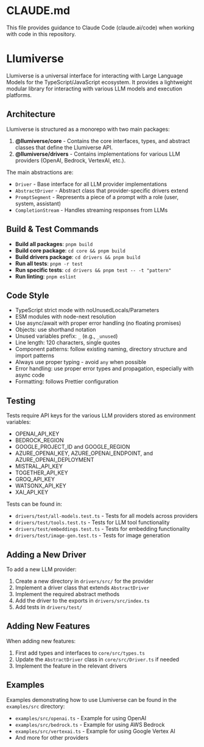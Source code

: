 # CLAUDE.md

This file provides guidance to Claude Code (claude.ai/code) when working with code in this repository.

# Llumiverse

Llumiverse is a universal interface for interacting with Large Language Models for the TypeScript/JavaScript ecosystem. It provides a lightweight modular library for interacting with various LLM models and execution platforms.

## Architecture

Llumiverse is structured as a monorepo with two main packages:

1. **@llumiverse/core** - Contains the core interfaces, types, and abstract classes that define the Llumiverse API.
2. **@llumiverse/drivers** - Contains implementations for various LLM providers (OpenAI, Bedrock, VertexAI, etc.).

The main abstractions are:
- `Driver` - Base interface for all LLM provider implementations
- `AbstractDriver` - Abstract class that provider-specific drivers extend
- `PromptSegment` - Represents a piece of a prompt with a role (user, system, assistant)
- `CompletionStream` - Handles streaming responses from LLMs

## Build & Test Commands

- **Build all packages**: `pnpm build`
- **Build core package**: `cd core && pnpm build`
- **Build drivers package**: `cd drivers && pnpm build`
- **Run all tests**: `pnpm -r test`
- **Run specific tests**: `cd drivers && pnpm test -- -t "pattern"`
- **Run linting**: `pnpm eslint`

## Code Style

- TypeScript strict mode with noUnusedLocals/Parameters
- ESM modules with node-next resolution
- Use async/await with proper error handling (no floating promises)
- Objects: use shorthand notation
- Unused variables prefix: `_` (e.g., `_unused`)
- Line length: 120 characters, single quotes
- Component patterns: follow existing naming, directory structure and import patterns
- Always use proper typing - avoid `any` when possible
- Error handling: use proper error types and propagation, especially with async code
- Formatting: follows Prettier configuration

## Testing

Tests require API keys for the various LLM providers stored as environment variables:
- OPENAI_API_KEY
- BEDROCK_REGION
- GOOGLE_PROJECT_ID and GOOGLE_REGION
- AZURE_OPENAI_KEY, AZURE_OPENAI_ENDPOINT, and AZURE_OPENAI_DEPLOYMENT
- MISTRAL_API_KEY
- TOGETHER_API_KEY
- GROQ_API_KEY
- WATSONX_API_KEY
- XAI_API_KEY

Tests can be found in:
- `drivers/test/all-models.test.ts` - Tests for all models across providers
- `drivers/test/tools.test.ts` - Tests for LLM tool functionality
- `drivers/test/embeddings.test.ts` - Tests for embedding functionality
- `drivers/test/image-gen.test.ts` - Tests for image generation

## Adding a New Driver

To add a new LLM provider:

1. Create a new directory in `drivers/src/` for the provider
2. Implement a driver class that extends `AbstractDriver`
3. Implement the required abstract methods
4. Add the driver to the exports in `drivers/src/index.ts`
5. Add tests in `drivers/test/`

## Adding New Features

When adding new features:
1. First add types and interfaces to `core/src/types.ts`
2. Update the `AbstractDriver` class in `core/src/Driver.ts` if needed
3. Implement the feature in the relevant drivers

## Examples

Examples demonstrating how to use Llumiverse can be found in the `examples/src` directory:
- `examples/src/openai.ts` - Example for using OpenAI
- `examples/src/bedrock.ts` - Example for using AWS Bedrock
- `examples/src/vertexai.ts` - Example for using Google Vertex AI
- And more for other providers
